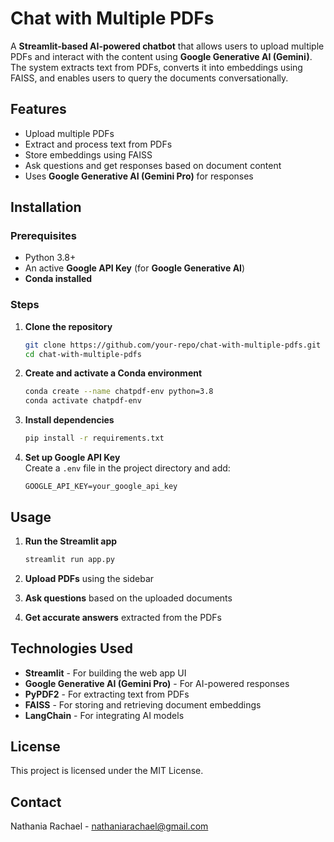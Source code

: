 # Chat with Multiple PDFs  

A **Streamlit-based AI-powered chatbot** that allows users to upload multiple PDFs and interact with the content using **Google Generative AI (Gemini)**. The system extracts text from PDFs, converts it into embeddings using FAISS, and enables users to query the documents conversationally.  

## Features  

- Upload multiple PDFs  
- Extract and process text from PDFs  
- Store embeddings using FAISS  
- Ask questions and get responses based on document content  
- Uses **Google Generative AI (Gemini Pro)** for responses  

## Installation  

### Prerequisites  
- Python 3.8+  
- An active **Google API Key** (for **Google Generative AI**)  
- **Conda installed**  

### Steps  

1. **Clone the repository**  
   ```bash
   git clone https://github.com/your-repo/chat-with-multiple-pdfs.git
   cd chat-with-multiple-pdfs
   ```

2. **Create and activate a Conda environment**  
   ```bash
   conda create --name chatpdf-env python=3.8
   conda activate chatpdf-env
   ```

3. **Install dependencies**  
   ```bash
   pip install -r requirements.txt
   ```

4. **Set up Google API Key**  
   Create a `.env` file in the project directory and add:  
   ```
   GOOGLE_API_KEY=your_google_api_key
   ```

## Usage  

1. **Run the Streamlit app**  
   ```bash
   streamlit run app.py
   ```

2. **Upload PDFs** using the sidebar  
3. **Ask questions** based on the uploaded documents  
4. **Get accurate answers** extracted from the PDFs  

## Technologies Used  

- **Streamlit** - For building the web app UI  
- **Google Generative AI (Gemini Pro)** - For AI-powered responses  
- **PyPDF2** - For extracting text from PDFs  
- **FAISS** - For storing and retrieving document embeddings  
- **LangChain** - For integrating AI models  

## License  

This project is licensed under the MIT License.  

## Contact 

Nathania Rachael - nathaniarachael@gmail.com

